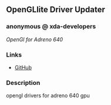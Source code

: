 
## OpenGLlite Driver Updater

### anonymous @ xda-developers

*OpenGl for Adreno 640*

### Links

* [GitHub](https://github.com/quixotictech-dev/openglliteupdates)







### Description
 opengl drivers for adreno 640 gpu 
